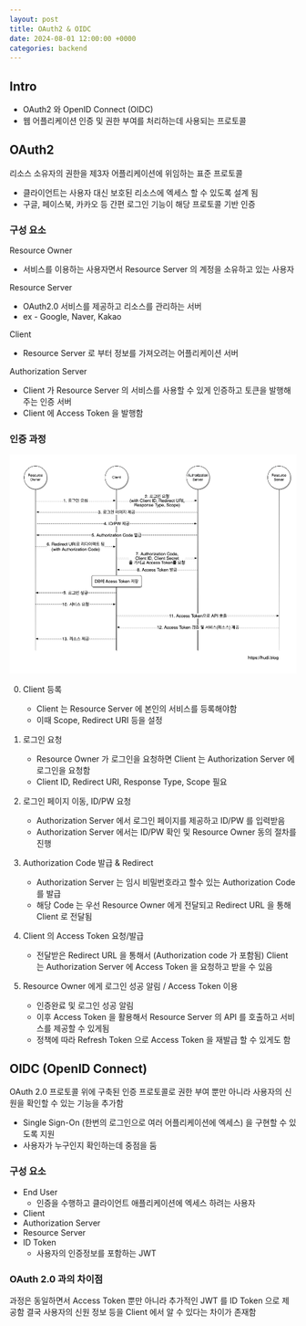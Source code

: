 ```yaml
---
layout: post
title: OAuth2 & OIDC
date: 2024-08-01 12:00:00 +0000
categories: backend
---
```

## Intro
- OAuth2 와 OpenID Connect (OIDC)
- 웹 어플리케이션 인증 및 권한 부여를 처리하는데 사용되는 프로토콜

## OAuth2
리소스 소유자의 권한을 제3자 어플리케이션에 위임하는 표준 프로토콜
- 클라이언트는 사용자 대신 보호된 리소스에 엑세스 할 수 있도록 설계 됨
- 구글, 페이스북, 카카오 등 간편 로그인 기능이 해당 프로토콜 기반 인증

### 구성 요소

Resource Owner
- 서비스를 이용하는 사용자면서 Resource Server 의 계정을 소유하고 있는 사용자

Resource Server
- OAuth2.0 서비스를 제공하고 리소스를 관리하는 서버
- ex - Google, Naver, Kakao

Client
- Resource Server 로 부터 정보를 가져오려는 어플리케이션 서버

Authorization Server
- Client 가 Resource Server 의 서비스를 사용할 수 있게 인증하고 토큰을 발행해 주는 인증 서버
- Client 에 Access Token 을 발행함

### 인증 과정

![My Image](/assets/images/oauth2.0_1.png)


0. Client 등록
	- Client 는 Resource Server 에 본인의 서비스를 등록해야함
	- 이때 Scope, Redirect URI 등을 설정

1. 로그인 요청
	- Resource Owner 가 로그인을 요청하면 Client 는 Authorization Server 에 로그인을 요청함
	- Client ID, Redirect URI, Response Type, Scope 필요

2. 로그인 페이지 이동, ID/PW 요청
	- Authorization Server 에서 로그인 페이지를 제공하고 ID/PW 를 입력받음
	- Authorization Server 에서는 ID/PW 확인 및 Resource Owner 동의 절차를 진행

3. Authorization Code 발급 & Redirect
	- Authorization Server 는 임시 비밀번호라고 할수 있는 Authorization Code를 발급
	- 해당 Code 는 우선 Resource Owner 에게 전달되고 Redirect URL 을 통해 Client 로 전달됨

4. Client 의 Access Token 요청/발급
	 - 전달받은 Redirect URL 을 통해서 (Authorization code 가 포함됨) Client 는 Authorization Server 에 Access Token 을 요청하고 받을 수 있음

 5. Resource Owner 에게 로그인 성공 알림 / Access Token 이용
	 - 인증완료 및 로그인 성공 알림
	 - 이후 Access Token 을 활용해서 Resource Server 의 API 를 호출하고 서비스를 제공할 수 있게됨
	 - 정책에 따라 Refresh Token 으로 Access Token 을 재발급 할 수 있게도 함

## OIDC (OpenID Connect)
OAuth 2.0 프로토콜 위에 구축된 인증 프로토콜로 권한 부여 뿐만 아니라 사용자의 신원을 확인할 수 있는 기능을 추가함
- Single Sign-On (한번의 로그인으로 여러 어플리케이션에 엑세스) 을 구현할 수 있도록 지원
- 사용자가 누구인지 확인하는데 중점을 둠

### 구성 요소
- End User
	- 인증을 수행하고 클라이언트 애플리케이션에 엑세스 하려는 사용자
- Client
- Authorization Server
- Resource Server
- ID Token
	- 사용자의 인증정보를 포함하는 JWT

### OAuth 2.0 과의 차이점

과정은 동일하면서 Access Token 뿐만 아니라 추가적인 JWT 를 ID Token 으로 제공함
결국 사용자의 신원 정보 등을 Client 에서 알 수 있다는 차이가 존재함

